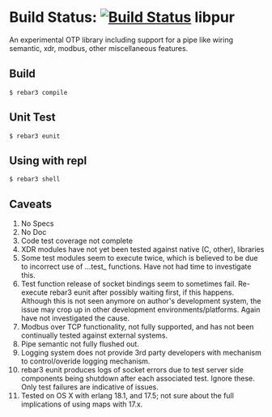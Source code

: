Build Status:  [![Build Status](https://travis-ci.org/bkearns/libpur.svg?branch=master)](https://travis-ci.org/bkearns/libpur)
libpur
=====

An experimental OTP library including support for a pipe like wiring 
semantic, xdr, modbus, other miscellaneous features.

Build
-----

    $ rebar3 compile

Unit Test
---------

    $ rebar3 eunit

Using with repl
---------

    $ rebar3 shell

Caveats
-------

1. No Specs
2. No Doc
3. Code test coverage not complete
4. XDR modules have not yet been tested against native (C, other), libraries
5. Some test modules seem to execute twice, which is believed to be due to incorrect use of ...test_ functions. Have not had time to investigate this.
6. Test function release of socket bindings seem to sometimes fail. Re-execute rebar3 eunit after possibly waiting first, if this happens. Although this is not seen anymore on author's development system, the issue may crop up in other development environments/platforms. Again have not investigated the cause.
7. Modbus over TCP functionality, not fully supported, and has not been continually tested against external systems.
8. Pipe semantic not fully flushed out.
9. Logging system does not provide 3rd party developers with mechanism to control/overide logging mechanism.
10. rebar3 eunit produces logs of socket errors due to test server side components being shutdown after each associated test. Ignore these. Only test failures are indicative of issues.
11. Tested on OS X with erlang 18.1, and 17.5; not sure about the full implications of using maps with 17.x.


